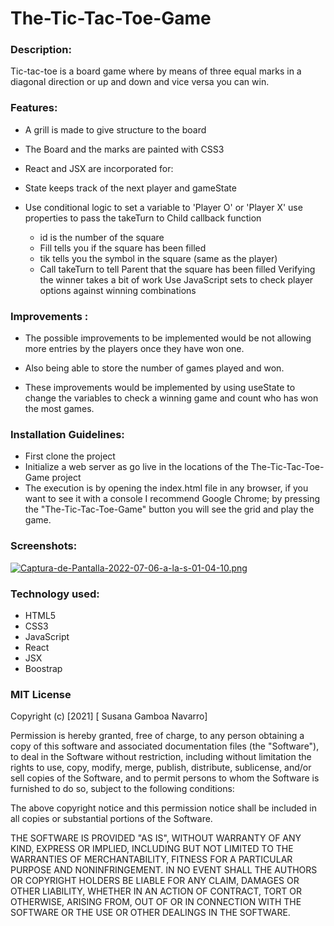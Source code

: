 # The-Tic-Tac-Toe-Game

### Description: 
Tic-tac-toe is a board game where by means of three equal marks in a diagonal direction or up and down and vice versa you can win. 

### Features: 
- A grill is made to give structure to the board
- The Board and the marks are painted with CSS3
- React and JSX are incorporated for:
- State keeps track of the next player and gameState
- Use conditional logic to set a variable to 'Player O' or 'Player X'
use properties to pass the takeTurn to Child callback function

  - id is the number of the square
  - Fill tells you if the square has been filled
  - tik tells you the symbol in the square (same as the player)
  - Call takeTurn to tell Parent that the square has been filled
Verifying the winner takes a bit of work
Use JavaScript sets to check player options
against winning combinations


### Improvements :

- The possible improvements to be implemented would be not allowing more entries by the players once they have won one.

- Also being able to store the number of games played and won.

- These improvements would be implemented by using useState to change the variables to check a winning game and count who has won the most games.

### Installation Guidelines: 
- First clone the project
- Initialize a web server as go live in the locations of the The-Tic-Tac-Toe-Game project
- The execution is by opening the index.html file in any browser, if you want to see it with a console I recommend Google Chrome; by pressing the "The-Tic-Tac-Toe-Game" button you will see the grid and play the game.

### Screenshots: 

[![Captura-de-Pantalla-2022-07-06-a-la-s-01-04-10.png](https://i.postimg.cc/2yD8NTKf/Captura-de-Pantalla-2022-07-06-a-la-s-01-04-10.png)](https://postimg.cc/R6gzc1mP)

### Technology used: 
- HTML5
- CSS3
- JavaScript
- React 
- JSX
- Boostrap


### MIT License

Copyright (c) [2021] [ Susana Gamboa Navarro]

Permission is hereby granted, free of charge, to any person obtaining a copy
of this software and associated documentation files (the "Software"), to deal
in the Software without restriction, including without limitation the rights
to use, copy, modify, merge, publish, distribute, sublicense, and/or sell
copies of the Software, and to permit persons to whom the Software is
furnished to do so, subject to the following conditions:

The above copyright notice and this permission notice shall be included in all
copies or substantial portions of the Software.

THE SOFTWARE IS PROVIDED "AS IS", WITHOUT WARRANTY OF ANY KIND, EXPRESS OR
IMPLIED, INCLUDING BUT NOT LIMITED TO THE WARRANTIES OF MERCHANTABILITY,
FITNESS FOR A PARTICULAR PURPOSE AND NONINFRINGEMENT. IN NO EVENT SHALL THE
AUTHORS OR COPYRIGHT HOLDERS BE LIABLE FOR ANY CLAIM, DAMAGES OR OTHER
LIABILITY, WHETHER IN AN ACTION OF CONTRACT, TORT OR OTHERWISE, ARISING FROM,
OUT OF OR IN CONNECTION WITH THE SOFTWARE OR THE USE OR OTHER DEALINGS IN THE
SOFTWARE.
